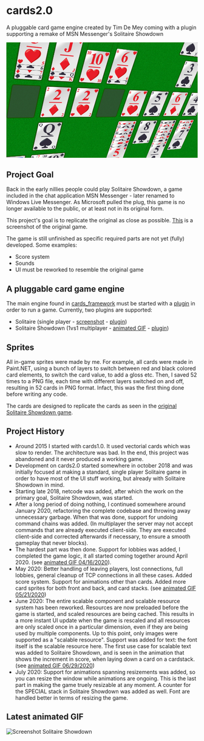# cards2.0
A pluggable card game engine created by Tim De Mey coming with a plugin supporting a remake of MSN Messenger's Solitaire Showdown

![Screenshot Solitaire Showdown](screenshots/solshow_3d.png)

## Project Goal
Back in the early nillies people could play Solitaire Showdown, a game included in the chat application MSN Messenger - later renamed to Windows Live Messenger. As Microsoft pulled the plug, this game is no longer available to the public, or at least not in its original form. 

This project's goal is to replicate the original as close as possible. [This](screenshots/solshow_orig_game.jpg?raw=true) is a screenshot of the original game.

The game is still unfinished as specific required parts are not yet (fully) developed. Some examples:
* Score system
* Sounds
* UI must be reworked to resemble the original game

## A pluggable card game engine

The main engine found in [cards_framework](../master/cards_framework) must be started with a [plugin](../master/cards_framework/src/main/java/src/gent/timdemey/cards/ICardPlugin.java) in order to run a game. Currently, two plugins are supported: 
* Solitaire (single player - [screenshot](screenshots/solitaire_590x445.png?raw=true) - [plugin](../master/cards_solitaire/src/main/java/src/gent/timdemey/cards/SolitairePlugin.java))
* Solitaire Showdown (1vs1 multiplayer - [animated GIF](screenshots/solitaireshowdown_05212020.gif?raw=true) - [plugin](../master/cards_solitaireshowdown/src/main/java/src/gent/timdemey/cards/SolShowPlugin.java))

## Sprites

All in-game sprites were made by me. For example, all cards were made in Paint.NET, using a bunch of layers to switch between red and black colored card elements, to switch the card value, to add a gloss etc. Then, I saved 52 times to a PNG file, each time with different layers switched on and off, resulting in 52 cards in PNG format. Infact, this was the first thing done before writing any code.

The cards are designed to replicate the cards as seen in the [original Solitaire Showdown game](screenshots/solshow_orig_game.jpg?raw=true).

## Project History

* Around 2015 I started with cards1.0. It used vectorial cards which was slow to render. The architecture was bad. In the end, this project was abandoned and it never produced a working game.
* Development on cards2.0 started somewhere in october 2018 and was initially focused at making a standard, single player Solitaire game in order to have most of the UI stuff working, but already with Solitaire Showdown in mind.
* Starting late 2018, netcode was added, after which the work on the primary goal, Solitaire Showdown, was started. 
* After a long period of doing nothing, I continued somewhere around January 2020, refactoring the complete codebase and throwing away unnecessary garbage. When that was done, support for undoing command chains was added. (In multiplayer the server may not accept commands that are already executed client-side. They are executed client-side and corrected afterwards if necessary, to ensure a smooth gameplay that never blocks).
* The hardest part was then done. Support for lobbies was added, I completed the game logic, it all started coming together around April 2020. (see [animated GIF 04/16/2020](screenshots/solitaireshowdown_04162020.gif?raw=true)). 
* May 2020: Better handling of leaving players, lost connections, full lobbies, general cleanup of TCP connections in all these cases. Added score system. Support for animations other than cards. Added more card sprites for both front and back, and card stacks. (see [animated GIF 05/21/2020](screenshots/solitaireshowdown_05212020.gif?raw=true))
* June 2020: The entire scalable component and scalable resource system has been reworked. Resources are now preloaded before the game is started, and scaled resources are being cached. This results in a more instant UI update when the game is rescaled and all resources are only scaled once in a particular dimension, even if they are being used by multiple components. Up to this point, only images were supported as a "scalable resource". Support was added for text: the font itself is the scalable resource here. The first use case for scalable text was added to Solitaire Showdown, and is seen in the animation that shows the increment in score, when laying down a card on a cardstack. (see [animated GIF 06/29/2020](screenshots/solitaireshowdown_06292020.gif?raw=true))
* July 2020: Support for animations spanning resizements was added, so you can resize the window while animations are ongoing. This is the last part in making the game truely resizable at any moment. A counter for the SPECIAL stack in Solitaire Showdown was added as well. Font are handled better in terms of resizing the game.

## Latest animated GIF

![Screenshot Solitaire Showdown](screenshots/solitaireshowdown_07152020.gif)

